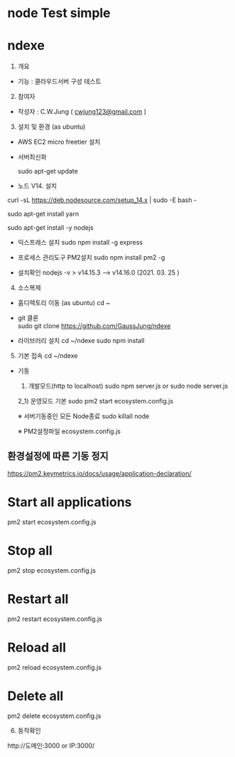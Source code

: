 # node Test simple 
# ndexe 

1. 개요 
- 기능 :  클라우드서버 구성 테스트  

2. 참여자  
- 작성자 : C.W.Jung ( cwjung123@gmail.com )

3. 설치 및 환경 (as ubuntu) 

- AWS EC2 micro freetier 설치   

- 서버최신화   

  sudo apt-get update

- 노드 V14. 설치

curl -sL https://deb.nodesource.com/setup_14.x | sudo -E bash -  

sudo apt-get install yarn  

sudo apt-get install -y nodejs  

- 익스프레스 설치
sudo npm install -g express
 
 - 프로세스 관리도구 PM2설치 
sudo npm install pm2 -g
 
- 설치확인
 nodejs -v    > v14.15.3  --> v14.16.0 (2021. 03. 25 )  

 
4. 소스복제 
- 홈디렉토리 이동 (as ubuntu)
cd ~
- git 클론   
  sudo git clone https://github.com/GaussJung/ndexe 

- 라이브러리 설치 
cd ~/ndexe
sudo npm install   
 
5. 기본 접속 
  cd ~/ndexe

- 기동     
  1) 개발모드(http to localhost) 
  sudo npm server.js
  or 
  sudo node server.js 

  2_1) 운영모드 기본
  sudo pm2 start ecosystem.config.js
    
  ※ 서버기동중인 모든 Node종료 
  sudo killall node  
   
  ※ PM2설정파일 
  ecosystem.config.js

## 환경설정에 따른 기동 정지 
https://pm2.keymetrics.io/docs/usage/application-declaration/

# Start all applications
pm2 start ecosystem.config.js

# Stop all
pm2 stop ecosystem.config.js

# Restart all
pm2 restart ecosystem.config.js

# Reload all
pm2 reload ecosystem.config.js

# Delete all
pm2 delete ecosystem.config.js 

6. 동작확인 

http://도메인:3000 or IP:3000/  
  